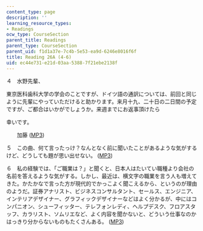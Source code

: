 ```yaml
---
content_type: page
description: ''
learning_resource_types:
- Readings
ocw_type: CourseSection
parent_title: Readings
parent_type: CourseSection
parent_uid: f1d1a37e-7c4b-5e53-ea9d-6246e8016f6f
title: Reading 26A (4-6)
uid: ec44e731-e21d-03aa-5388-7f21ebe2138f
---
```


４　水野先輩、

東京医科歯科大学の学会のことですが、ドイツ語の通訳については、前回と同じように先輩にやっていただけると助かります。来月十九、二十日の二日間の予定ですが、ご都合はいかがでしょうか。来週までにお返事頂けたら

幸いです。

　　加藤 ([MP3](/ans7870/21f/21f.505/f05/audio/Lesson26A-4.mp3))

５　この曲、何て言ったっけ？なんとなく前に聞いたことがあるような気がするけど、どうしても題が思い出せない。 ([MP3](/ans7870/21f/21f.505/f05/audio/Lesson26A-5.mp3))

６　私の経験では、「ご職業は？」と聞くと、日本人はたいてい職種より会社の名前を答えるような気がする。しかし、最近は、横文字の職業を言う人も増えてきた。かたかなで言った方が現代的でかっこよく聞こえるから、というのが理由のようだ。証券アナリスト、ビジネスコンサルタント、セールス、エンジニア、 インテリアデザイナー、グラフィックデザイナーなどはよく分かるが、中にはコンパニオン、シューフィッター、テレフォンレディ、ヘルプデスク、フロアスタッフ、カラリスト、ソムリエなど、よく内容を聞かないと、どういう仕事なのかはっきり分からないものもたくさんある。 ([MP3](/ans7870/21f/21f.505/f05/audio/Lesson26A-6.mp3))